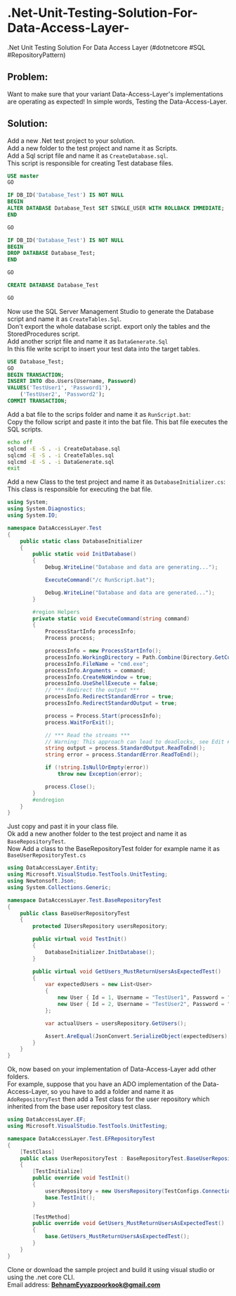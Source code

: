 # .Net-Unit-Testing-Solution-For-Data-Access-Layer-
.Net Unit Testing Solution For Data Access Layer  (#dotnetcore  #SQL #RepositoryPattern)

## Problem:
Want to make sure that your variant Data-Access-Layer's implementations are operating as expected!
In simple words, Testing the Data-Access-Layer.

## Solution:
Add a new .Net test project to your solution.  
Add a new folder to the test project and name it as Scripts.  
Add a Sql script file and name it as `CreateDatabase.sql`.  
This script is responsible for creating Test database files.  
```SQL
USE master
GO

IF DB_ID('Database_Test') IS NOT NULL
BEGIN
ALTER DATABASE Database_Test SET SINGLE_USER WITH ROLLBACK IMMEDIATE;
END

GO

IF DB_ID('Database_Test') IS NOT NULL
BEGIN
DROP DATABASE Database_Test;
END

GO

CREATE DATABASE Database_Test

GO
```  
Now use the SQL Server Management Studio to generate the Database script and name it as `CreateTables.Sql`.  
Don't export the whole database script. export only the tables and the StoredProcedures script.  
Add another script file and name it as `DataGenerate.Sql`  
In this file write script to insert your test data into the target tables.
```SQL
USE Database_Test;
GO
BEGIN TRANSACTION;
INSERT INTO dbo.Users(Username, Password)
VALUES('TestUser1', 'Password1'),
    ('TestUser2', 'Password2');
COMMIT TRANSACTION;
```
Add a bat file to the scrips folder and name it as `RunScript.bat`:  
Copy the follow script and paste it into the bat file. This bat file executes the SQL scripts.  
```bat
echo off
sqlcmd -E -S . -i CreateDatabase.sql
sqlcmd -E -S . -i CreateTables.sql
sqlcmd -E -S . -i DataGenerate.sql
exit
```
Add a new Class to the test project and name it as `DatabaseInitializer.cs`:  
This class is responsible for executing the bat file.
```C#
using System;
using System.Diagnostics;
using System.IO;

namespace DataAccessLayer.Test
{
	public static class DatabaseInitializer
	{
		public static void InitDatabase()
		{
			Debug.WriteLine("Database and data are generating...");

			ExecuteCommand("/c RunScript.bat");

			Debug.WriteLine("Database and data are generated...");
		}

		#region Helpers
		private static void ExecuteCommand(string command)
		{
			ProcessStartInfo processInfo;
			Process process;

			processInfo = new ProcessStartInfo();
			processInfo.WorkingDirectory = Path.Combine(Directory.GetCurrentDirectory(), @"Scripts\");
			processInfo.FileName = "cmd.exe";
			processInfo.Arguments = command;
			processInfo.CreateNoWindow = true;
			processInfo.UseShellExecute = false;
			// *** Redirect the output ***
			processInfo.RedirectStandardError = true;
			processInfo.RedirectStandardOutput = true;

			process = Process.Start(processInfo);
			process.WaitForExit();

			// *** Read the streams ***
			// Warning: This approach can lead to deadlocks, see Edit #2
			string output = process.StandardOutput.ReadToEnd();
			string error = process.StandardError.ReadToEnd();

			if (!string.IsNullOrEmpty(error))
				throw new Exception(error);

			process.Close();
		}
		#endregion
	}
}

```  
Just copy and past it in your class file.  
Ok add a new another folder to the test project and name it as `BaseRepositoryTest`.  
Now Add a class to the BaseRepositoryTest folder for example name it as `BaseUserRepositoryTest.cs`  
```c#
using DataAccessLayer.Entity;
using Microsoft.VisualStudio.TestTools.UnitTesting;
using Newtonsoft.Json;
using System.Collections.Generic;

namespace DataAccessLayer.Test.BaseRepositoryTest
{
	public class BaseUserRepositoryTest
	{
		protected IUsersRepository usersRepository;

		public virtual void TestInit()
		{
			DatabaseInitializer.InitDatabase();
		}

		public virtual void GetUsers_MustReturnUsersAsExpectedTest()
		{
			var expectedUsers = new List<User>
			{
				new User { Id = 1, Username = "TestUser1", Password = "Password1" },
				new User { Id = 2, Username = "TestUser2", Password = "Password2" }
			};

			var actualUsers = usersRepository.GetUsers();

			Assert.AreEqual(JsonConvert.SerializeObject(expectedUsers), JsonConvert.SerializeObject(actualUsers));
		}
	}
}
```
Ok, now based on your implementation of Data-Access-Layer add other folders.  
For example, suppose that you have an ADO implementation of the Data-Access-Layer, so you have to add a folder and name it as `AdoRepositoryTest` then add a Test class for the user repository which inherited  from the base user repository test class.  
```c#
using DataAccessLayer.EF;
using Microsoft.VisualStudio.TestTools.UnitTesting;

namespace DataAccessLayer.Test.EFRepositoryTest
{
	[TestClass]
	public class UserRepositoryTest : BaseRepositoryTest.BaseUserRepositoryTest
	{
		[TestInitialize]
		public override void TestInit()
		{
			usersRepository = new UsersRepository(TestConfigs.ConnectionString);
			base.TestInit();
		}

		[TestMethod]
		public override void GetUsers_MustReturnUsersAsExpectedTest()
		{
			base.GetUsers_MustReturnUsersAsExpectedTest();
		}
	}
}

```
Clone or download the sample project and build it using visual studio or using the .net core CLI.  
Email address: **BehnamEyvazpoorkook@gmail.com**
